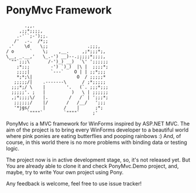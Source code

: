 PonyMvc Framework
=================

~~~~~~~~~~~~~~~~~~~~~~~~~~~~~~~~~~~~~~~~~~~~
       .,,.
     ,;;*;;;;,
    .-'``;-');;.
   /'  .-.  /*;;
 .'    \d    \;;               .;;;,
/ o      `    \;    ,__.     ,;*;;;*;,
\__, _.__,'   \_.-') __)--.;;;;;*;;;;,
 `""`;;;\       /-')_) __)  `\' ';;;;;;
    ;*;;;        -') `)_)  |\ |  ;;;;*;
    ;;;;|        `---`    O | | ;;*;;;
    *;*;\|                 O  / ;;;;;*
   ;;;;;/|    .-------\      / ;*;;;;;
  ;;;*;/ \    |        '.   (`. ;;;*;;;
  ;;;;;'. ;   |          )   \ | ;;;;;;
  ,;*;;;;\/   |.        /   /` | ';;;*;
   ;;;;;;/    |/       /   /__/   ';;;
   '*jgs/     |       /    |      ;*;
        `""""`        `""""`     ;'
~~~~~~~~~~~~~~~~~~~~~~~~~~~~~~~~~~~~~~~~~~~~

PonyMvc is a MVC framework for WinForms inspired by ASP.NET MVC.
The aim of the project is to bring every WinForms developer to a beautiful world
where pink ponies are eating butterflies and pooping rainbows :) And, of course,
in this world there is no more problems with binding data or testing logic.

The project now is in active development stage, so, it's not released yet.
But You are already able to clone it and check PonyMvc.Demo project, and, maybe,
try to write Your own project using Pony.

Any feedback is welcome, feel free to use issue tracker!